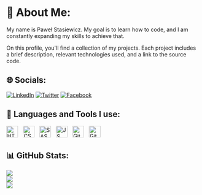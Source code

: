 <h1>💫 About Me:</h1>

My name is Paweł Stasiewicz. My goal is to learn how to code, and I am constantly expanding my skills to achieve that.

On this profile, you'll find a collection of my projects. Each project includes a brief description, relevant technologies used, and a link to the source code.

<h2>🌐 Socials:</h2>

[![LinkedIn](https://img.shields.io/badge/LinkedIn-0077B5?style=for-the-badge&logo=linkedin&logoColor=white)](https://www.linkedin.com/in/paweł-stasiewicz-10132b1b8/) 
[![Twitter](https://img.shields.io/badge/Twitter-1DA1F2?style=for-the-badge&logo=twitter&logoColor=white)](https://twitter.com/stasiewicz_pawe) 
[![Facebook](https://img.shields.io/badge/Facebook-1877F2?style=for-the-badge&logo=facebook&logoColor=white)](https://www.facebook.com/profile.php?id=100013639685144) 

<h2> 💽 Languages and Tools I use:</h2>

<img align='left' alt='HTML' width='30px' style='padding-right:10px' src="https://cdn.jsdelivr.net/gh/devicons/devicon/icons/html5/html5-original.svg" />
<img align='left' alt='CSS' width='30px' style='padding-right:10px' src="https://cdn.jsdelivr.net/gh/devicons/devicon/icons/css3/css3-original.svg" />
<img align='left' alt='SASS' width='30px' style='padding-right:10px' src="https://cdn.jsdelivr.net/gh/devicons/devicon/icons/sass/sass-original.svg" />
<img align='left' alt='JS' width='30px' style='padding-right:10px' src="https://cdn.jsdelivr.net/gh/devicons/devicon/icons/javascript/javascript-original.svg" />
<img align='left' alt='Git' width='30px' style='padding-right:10px' src="https://cdn.jsdelivr.net/gh/devicons/devicon/icons/git/git-original.svg" />
<img align='left' alt='Github' width='30px' style='padding-right:10px' src="https://cdn.jsdelivr.net/gh/devicons/devicon/icons/github/github-original.svg" />
<br/>

<br/>
<h2> 📊 GitHub Stats:</h2>

![](https://github-readme-stats.vercel.app/api?username=pawelstasiewicz&theme=algolia&hide_border=false&include_all_commits=false&count_private=true)<br/>
![](https://github-readme-streak-stats.herokuapp.com/?user=pawelstasiewicz&theme=algolia&hide_border=false)<br/>
![](https://github-readme-stats.vercel.app/api/top-langs/?username=pawelstasiewicz&theme=algolia&hide_border=false&include_all_commits=false&count_private=true&layout=compact)

